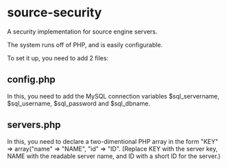 # source-security
A security implementation for source engine servers.

The system runs off of PHP, and is easily configurable.

To set it up, you need to add 2 files:

## config.php
  In this, you need to add the MySQL connection variables $sql_servername, $sql_username, $sql_password and $sql_dbname.

## servers.php
  In this, you need to declare a two-dimentional PHP array in the form "KEY" => array("name" => "NAME", "id" => "ID".
  (Replace KEY with the server key, NAME with the readable server name, and ID with a short ID for the server.)

